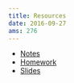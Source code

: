 ```yaml
---
title: Resources
date: 2016-09-27
ams: 276
---
```


- [Notes][1]
- [Homework][2]
- [Slides][3]

[1]: https://github.com/luiarthur/GLM_AMS276/tree/master/notes
[2]: https://github.com/luiarthur/GLM_AMS276/tree/master/hw
[3]: https://github.com/luiarthur/GLM_AMS276/tree/master/slides
